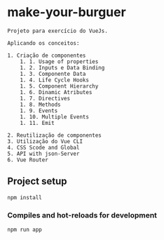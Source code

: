 # make-your-burguer
``` 
Projeto para exercício do VueJs. 

Aplicando os conceitos:

1. Criação de componentes
    1. 1. Usage of properties
    1. 2. Inputs e Data Binding
    1. 3. Componente Data
    1. 4. Life Cycle Hooks
    1. 5. Component Hierarchy
    1. 6. Dinamic Atributes
    1. 7. Directives
    1. 8. Methods 
    1. 9. Events 
    1. 10. Multiple Events 
    1. 11. Emit 
    
2. Reutilização de componentes
3. Utilização do Vue CLI
4. CSS Scode and Global
5. API with json-Server
6. Vue Router

```

## Project setup
```
npm install
```

### Compiles and hot-reloads for development
```
npm run app
```
